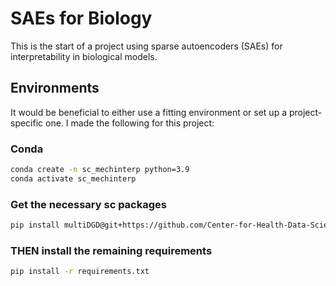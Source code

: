 # SAEs for Biology
This is the start of a project using sparse autoencoders (SAEs) for interpretability in biological models.

## Environments

It would be beneficial to either use a fitting environment or set up a project-specific one. I made the following for this project:

### Conda

```bash
conda create -n sc_mechinterp python=3.9
conda activate sc_mechinterp
```

### Get the necessary sc packages

```bash
pip install multiDGD@git+https://github.com/Center-for-Health-Data-Science/multiDGD
```

### THEN install the remaining requirements

```bash
pip install -r requirements.txt
```